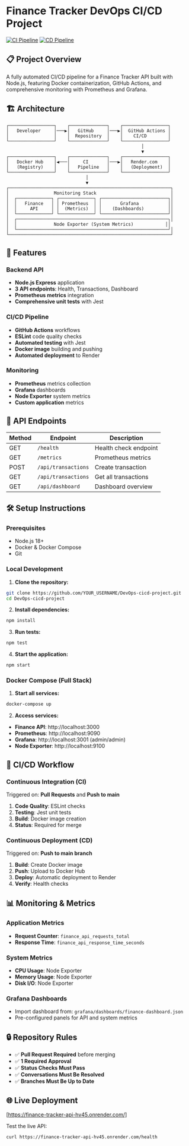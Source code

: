 # Finance Tracker DevOps CI/CD Project

[![CI Pipeline](https://github.com/guyKz/DevOps-cicd-project/workflows/CI%20Pipeline/badge.svg)](https://github.com/YOUR_USERNAME/DevOps-cicd-project/actions)
[![CD Pipeline](https://github.com/guyKz/DevOps-cicd-project/workflows/CD%20Pipeline/badge.svg)](https://github.com/YOUR_USERNAME/DevOps-cicd-project/actions)

## 📋 Project Overview

A fully automated CI/CD pipeline for a Finance Tracker API built with Node.js, featuring Docker containerization, GitHub Actions, and comprehensive monitoring with Prometheus and Grafana.

## 🏗️ Architecture

```
┌─────────────────┐    ┌──────────────┐    ┌─────────────────┐
│   Developer     │───▶│   GitHub     │───▶│  GitHub Actions │
│                 │    │  Repository  │    │    CI/CD        │
└─────────────────┘    └──────────────┘    └─────────────────┘
                                                   │
                                                   ▼
┌─────────────────┐    ┌──────────────┐    ┌─────────────────┐
│   Docker Hub    │◀───│     CI       │───▶│   Render.com    │
│   (Registry)    │    │   Pipeline   │    │   (Deployment)  │
└─────────────────┘    └──────────────┘    └─────────────────┘
                              │
                              ▼
┌─────────────────────────────────────────────────────────────┐
│                 Monitoring Stack                            │
│  ┌─────────────┐ ┌─────────────┐ ┌─────────────────────────┐│
│  │   Finance   │ │ Prometheus  │ │       Grafana           ││
│  │     API     │ │  (Metrics)  │ │    (Dashboards)         ││
│  └─────────────┘ └─────────────┘ └─────────────────────────┘│
│  ┌─────────────────────────────────────────────────────────┐│
│  │              Node Exporter (System Metrics)            ││
│  └─────────────────────────────────────────────────────────┘│
└─────────────────────────────────────────────────────────────┘
```

## 🚀 Features

### Backend API
- **Node.js Express** application
- **3 API endpoints**: Health, Transactions, Dashboard
- **Prometheus metrics** integration
- **Comprehensive unit tests** with Jest

### CI/CD Pipeline
- **GitHub Actions** workflows
- **ESLint** code quality checks
- **Automated testing** with Jest
- **Docker image** building and pushing
- **Automated deployment** to Render

### Monitoring
- **Prometheus** metrics collection
- **Grafana** dashboards
- **Node Exporter** system metrics
- **Custom application** metrics

## 📡 API Endpoints

| Method | Endpoint | Description |
|--------|----------|-------------|
| GET | `/health` | Health check endpoint |
| GET | `/metrics` | Prometheus metrics |
| POST | `/api/transactions` | Create transaction |
| GET | `/api/transactions` | Get all transactions |
| GET | `/api/dashboard` | Dashboard overview |

## 🛠️ Setup Instructions

### Prerequisites
- Node.js 18+
- Docker & Docker Compose
- Git

### Local Development

1. **Clone the repository:**
```bash
git clone https://github.com/YOUR_USERNAME/DevOps-cicd-project.git
cd DevOps-cicd-project
```

2. **Install dependencies:**
```bash
npm install
```

3. **Run tests:**
```bash
npm test
```

4. **Start the application:**
```bash
npm start
```

### Docker Compose (Full Stack)

1. **Start all services:**
```bash
docker-compose up
```

2. **Access services:**
- **Finance API**: http://localhost:3000
- **Prometheus**: http://localhost:9090
- **Grafana**: http://localhost:3001 (admin/admin)
- **Node Exporter**: http://localhost:9100

## 🔄 CI/CD Workflow

### Continuous Integration (CI)
Triggered on: **Pull Requests** and **Push to main**

1. **Code Quality**: ESLint checks
2. **Testing**: Jest unit tests
3. **Build**: Docker image creation
4. **Status**: Required for merge

### Continuous Deployment (CD)
Triggered on: **Push to main branch**

1. **Build**: Create Docker image
2. **Push**: Upload to Docker Hub
3. **Deploy**: Automatic deployment to Render
4. **Verify**: Health checks

## 📊 Monitoring & Metrics

### Application Metrics
- **Request Counter**: `finance_api_requests_total`
- **Response Time**: `finance_api_response_time_seconds`

### System Metrics
- **CPU Usage**: Node Exporter
- **Memory Usage**: Node Exporter
- **Disk I/O**: Node Exporter

### Grafana Dashboards
- Import dashboard from: `grafana/dashboards/finance-dashboard.json`
- Pre-configured panels for API and system metrics

## 🔒 Repository Rules

- ✅ **Pull Request Required** before merging
- ✅ **1 Required Approval**
- ✅ **Status Checks Must Pass**
- ✅ **Conversations Must Be Resolved**
- ✅ **Branches Must Be Up to Date**

## 🌐 Live Deployment

 [https://finance-tracker-api-hv45.onrender.com/]

Test the live API:
```bash
curl https://finance-tracker-api-hv45.onrender.com/health
```


